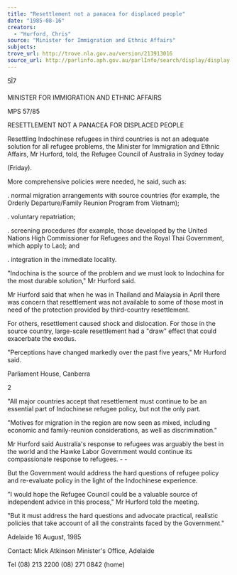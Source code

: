 ```yaml
---
title: "Resettlement not a panacea for displaced people"
date: "1985-08-16"
creators:
  - "Hurford, Chris"
source: "Minister for Immigration and Ethnic Affairs"
subjects:
trove_url: http://trove.nla.gov.au/version/213913016
source_url: http://parlinfo.aph.gov.au/parlInfo/search/display/display.w3p;query=Id%3A%22media/pressrel/HPR09015077%22
---
```


 5Î7

 MINISTER FOR IMMIGRATION  AND ETHNIC AFFAIRS

 MPS 57/85

 RESETTLEMENT NOT A PANACEA FOR DISPLACED PEOPLE

 Resettling Indochinese refugees in third countries is not   an adequate solution for all refugee problems,  the   Minister for Immigration and Ethnic Affairs,  Mr Hurford,   told, the Refugee Council of Australia in Sydney today  

 (Friday).

 More comprehensive policies were needed,  he said,  such as:

 .  normal migration arrangements with source countries (for example,  the Orderly Departure/Family Reunion   Program from Vietnam);

 .  voluntary repatriation;

 .  screening procedures (for example,  those developed by the United Nations High Commissioner for   Refugees and the Royal Thai Government,  which apply   to Lao); and

 .  integration in the immediate locality.

 "Indochina is the source of the problem and we must look   to Indochina for the most durable solution," Mr Hurford   said.

 Mr Hurford said that when he was in Thailand and Malaysia   in April there was concern that resettlement was not   available to some of those most in need of the protection   provided by third-country resettlement.

 For others,  resettlement caused shock and dislocation. For those in the source country, large-scale resettlement   had a "draw" effect that could exacerbate the exodus.

 "Perceptions have changed markedly over the past five   years," Mr Hurford said.

 Parliament House, Canberra

 2

 "All major countries accept that resettlement must  continue to be an essential part of Indochinese refugee  policy, but not the only part.

 "Motives for migration in the region are now seen as  mixed, including economic and family-reunion  considerations, as well as discrimination."

 Mr Hurford said Australia's response to refugees was  arguably the best in the world and the Hawke Labor  Government would continue its compassionate response to  refugees.  -  -

 But the Government would address the hard questions of  refugee policy and re-evaluate policy in the light of the  Indochinese experience.

 "I would hope the Refugee Council could be a valuable  source of independent advice in this process," Mr Hurford  told the meeting.

 "But it must address the hard questions and advocate  practical, realistic policies that take account of all the  constraints faced by the Government."

 Adelaide  16 August, 1985

 Contact:  Mick Atkinson Minister's Office, Adelaide

 Tel (08) 213 2200 (08) 271 0842 (home)

